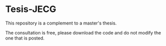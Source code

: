 # Tesis-JECG


This repository is a complement to a master's thesis.

The consultation is free, please download the code and do not modify the one that is posted.
